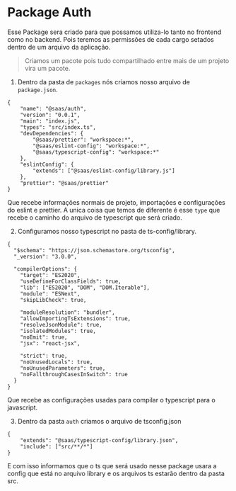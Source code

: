 # Package Auth

Esse Package sera criado para que possamos utiliza-lo tanto no frontend como no backend. Pois teremos as permissões de cada cargo setados dentro de um arquivo da aplicação.

> Criamos um pacote pois tudo compartilhado entre mais de um projeto vira um pacote.

1. Dentro da pasta de `packages` nós criamos nosso arquivo de `package.json`.

```
{
    "name": "@saas/auth",
    "version": "0.0.1",
    "main": "index.js",
    "types": "src/index.ts",
    "devDependencies": {
        "@saas/prettier": "workspace:*",
        "@saas/eslint-config": "workspace:*",
        "@saas/typescript-config": "workspace:*"
    },
    "eslintConfig": {
        "extends": ["@saas/eslint-config/library.js"]
    },
    "prettier": "@saas/prettier"
}
```

Que recebe informações normais de projeto, importações e configurações do eslint e prettier. A unica coisa que temos de diferente é esse `type` que recebe o caminho do arquivo de typescript que será criado.

2. Configuramos nosso typescript no pasta de ts-config/library.

```
{
  "$schema": "https://json.schemastore.org/tsconfig",
  "_version": "3.0.0",

  "compilerOptions": {
    "target": "ES2020",
    "useDefineForClassFields": true,
    "lib": ["ES2020", "DOM", "DOM.Iterable"],
    "module": "ESNext",
    "skipLibCheck": true,

    "moduleResolution": "bundler",
    "allowImportingTsExtensions": true,
    "resolveJsonModule": true,
    "isolatedModules": true,
    "noEmit": true,
    "jsx": "react-jsx",

    "strict": true,
    "noUnusedLocals": true,
    "noUnusedParameters": true,
    "noFallthroughCasesInSwitch": true
  }
}
```

Que recebe as configurações usadas para compilar o typescript para o javascript.

3. Dentro da pasta `auth` criamos o arquivo de tsconfig.json

```
{
    "extends": "@saas/typescript-config/library.json",
    "include": ["src/**/*"]
}
```

E com isso informamos que o ts que será usado nesse package usara a config que está no arquivo library e os arquivos ts estarão dentro da pasta src.
